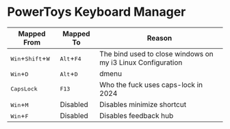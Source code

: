 # PowerToys Keyboard Manager

<!-- 
"%LOCALAPPDATA%\Microsoft\PowerToys\Keyboard Manager"
-->

| Mapped From                                  | Mapped To                    | Reason                                                      |
| -------------------------------------------- | ---------------------------- | ----------------------------------------------------------- |
| <kbd>Win</kbd>+<kbd>Shift</kbd>+<kbd>W</kbd> | <kbd>Alt</kbd>+<kbd>F4</kbd> | The bind used to close windows on my i3 Linux Configuration |
| <kbd>Win</kbd>+<kbd>D</kbd>                  | <kbd>Alt</kbd>+<kbd>D</kbd>  | dmenu                                                       |
| <kbd>CapsLock</kbd>                          | <kbd>F13</kbd>               | Who the fuck uses caps-lock in 2024                         |
| <kbd>Win</kbd>+<kbd>M</kbd>                  | Disabled                     | Disables minimize shortcut                                  |
| <kbd>Win</kbd>+<kbd>F</kbd>                  | Disabled                     | Disables feedback hub                                       |
